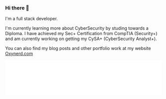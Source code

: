 ### Hi there 👋

I'm a full stack developer.

I'm currently learning more about CyberSecurity by studing towards a Diploma.
I have achieved my Sec+ Certification from CompTIA (Security+) and am currently working on getting my CySA+ (CyberSecurity Analyst+).

You can also find my blog posts and other portfolio work at my website [Oxynerd.com](https://oxynerd.com)


<img src="wave (1).svg"></img>
<img xmlns="http://www.w3.org/2000/svg" viewBox="0 0 1440 320"><path fill="#273036" fill-opacity="1" d="M0,64L7.7,106.7C15.5,149,31,235,46,272C61.9,309,77,299,93,256C108.4,213,124,139,139,106.7C154.8,75,170,85,186,117.3C201.3,149,217,203,232,229.3C247.7,256,263,256,279,240C294.2,224,310,192,325,192C340.6,192,356,224,372,234.7C387.1,245,403,235,418,213.3C433.5,192,449,160,465,144C480,128,495,128,511,128C526.5,128,542,128,557,117.3C572.9,107,588,85,604,85.3C619.4,85,635,107,650,133.3C665.8,160,681,192,697,197.3C712.3,203,728,181,743,170.7C758.7,160,774,160,790,144C805.2,128,821,96,836,117.3C851.6,139,867,213,883,202.7C898.1,192,914,96,929,80C944.5,64,960,128,975,138.7C991,149,1006,107,1022,122.7C1037.4,139,1053,213,1068,250.7C1083.9,288,1099,288,1115,282.7C1130.3,277,1146,267,1161,224C1176.8,181,1192,107,1208,64C1223.2,21,1239,11,1254,21.3C1269.7,32,1285,64,1301,69.3C1316.1,75,1332,53,1347,74.7C1362.6,96,1378,160,1394,165.3C1409,171,1425,117,1432,90.7L1440,64L1440,0L1432.3,0C1424.5,0,1409,0,1394,0C1378.1,0,1363,0,1347,0C1331.6,0,1316,0,1301,0C1285.2,0,1270,0,1254,0C1238.7,0,1223,0,1208,0C1192.3,0,1177,0,1161,0C1145.8,0,1130,0,1115,0C1099.4,0,1084,0,1068,0C1052.9,0,1037,0,1022,0C1006.5,0,991,0,975,0C960,0,945,0,929,0C913.5,0,898,0,883,0C867.1,0,852,0,836,0C820.6,0,805,0,790,0C774.2,0,759,0,743,0C727.7,0,712,0,697,0C681.3,0,666,0,650,0C634.8,0,619,0,604,0C588.4,0,573,0,557,0C541.9,0,526,0,511,0C495.5,0,480,0,465,0C449,0,434,0,418,0C402.6,0,387,0,372,0C356.1,0,341,0,325,0C309.7,0,294,0,279,0C263.2,0,248,0,232,0C216.8,0,201,0,186,0C170.3,0,155,0,139,0C123.9,0,108,0,93,0C77.4,0,62,0,46,0C31,0,15,0,8,0L0,0Z"></path></img>
<!--
**devon-the-developer/devon-the-developer** is a ✨ _special_ ✨ repository because its `README.md` (this file) appears on your GitHub profile.

Here are some ideas to get you started:

- 🔭 I’m currently working on ...
- 🌱 I’m currently learning ...
- 👯 I’m looking to collaborate on ...
- 🤔 I’m looking for help with ...
- 💬 Ask me about ...
- 📫 How to reach me: ...
- 😄 Pronouns: ...
- ⚡ Fun fact: ...
-->

